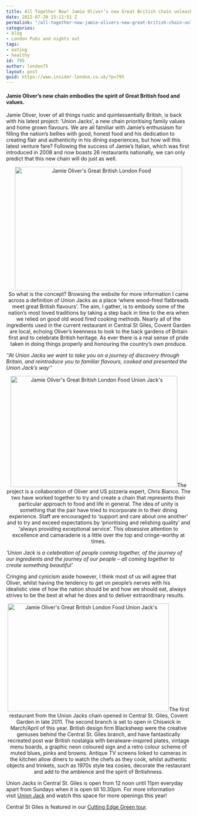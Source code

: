 ```yaml
---
title: All Together Now! Jamie Oliver’s new Great British chain unleashed.
date: 2012-07-20 15:11:51 Z
permalink: "/all-together-now-jamie-olivers-new-great-british-chain-unleashed/"
categories:
- blog
- London Pubs and nights out
tags:
- eating
- healthy
id: 795
author: london75
layout: post
guid: https://www.insider-london.co.uk/?p=795
---
```


#### **Jamie Oliver’s new chain embodies the spirit of Great British food and values.**

<div>
  <p>
    Jamie Oliver, lover of all things rustic and quintessentially British, is back with his latest project: ‘Union Jacks’, a new chain prioritising family values and home grown flavours. We are all familiar with Jamie’s enthusiasm for filling the nation’s bellies with good, honest food and his dedication to creating flair and authenticity in his dining experiences, but how will this latest venture fare? Following the success of Jamie’s Italian, which was first introduced in 2008 and now boasts 26 restaurants nationally, we can only predict that this new chain will do just as well.
  </p>
  
  <p style="text-align: center">
    <img class="aligncenter" src="http://2.bp.blogspot.com/-aaYtLb7IIHo/TyYJISn9KfI/AAAAAAAAJns/UG2stlaabeg/s1600/Union-Jacks-by-Blacksheep-for-Jamie-Oliver_8.jpg?__SQUARESPACE_CACHEVERSION=1329666538091" alt="Jamie Oliver's Great British London Food " width="456" height="338" /><br /> So what is the concept? Browsing the website for more information I came across a definition of Union Jacks as a place ‘where wood-fired flatbreads meet great British flavours’. The aim, I gather, is to embody some of the nation’s most loved traditions by taking a step back in time to the era when we relied on good old wood fired cooking methods. Nearly all of the ingredients used in the current restaurant in Central St Giles, Covent Garden are local, echoing Oliver’s keenness to look to the back gardens of Britain first and to celebrate British heritage. As ever there is a real sense of pride taken in doing things properly and honouring the country’s own produce.
  </p>
  
  <p>
    <em>‘‘At Union Jacks we want to take you on a journey of discovery through Britain, and reintroduce you to familiar flavours, cooked and presented the Union Jack’s way’’</em>
  </p>
  
  <p style="text-align: center">
    <img class="aligncenter" src="http://insidertrends.squarespace.com/storage/UnionJacks_Mezzanine_01-1.jpg?__SQUARESPACE_CACHEVERSION=1329666832867" alt="Jamie Oliver's Great British London Food Union Jack's " width="455" height="303" />The project is a collaboration of Oliver and US pizzeria expert, Chris Bianco. The two have worked together to try and create a chain that represents their particular approach to food and life in general. The idea of unity is something that the pair have tried to incorporate in to their dining experience. Staff are encouraged to ‘support and care about one another’ and to try and exceed expectations by ‘prioritising and relishing quality’ and ‘always providing exceptional service’. This obsessive attention to excellence and camaraderie is a little over the top and cringe-worthy at times.
  </p>
  
  <p>
    <em>‘Union Jack is a celebration of people coming together, of the journey of our ingredients and the journey of our people – all coming together to create something beautiful’</em>
  </p>
  
  <p>
    Cringing and cynicism aside however, I think most of us will agree that Oliver, whilst having the tendency to get on people’s nerves with his idealistic view of how the nation should be and how we should eat, always strives to be the best at what he does and to deliver extraordinary results.
  </p>
  
  <p style="text-align: center">
    <img class="aligncenter" src="http://greatadaptations.org/wp-content/uploads/2012/02/Union-Jacks-Pizza-Jamie-Oliver-1.jpg?__SQUARESPACE_CACHEVERSION=1329667043301" alt="Jamie Oliver's Great British London Food Union Jack's " width="440" height="294" />The first restaurant from the Union Jacks chain opened in Central St. Giles, Covent Garden in late 2011. The second branch is set to open in Chiswick in March/April of this year. British design firm Blacksheep were the creative geniuses behind the Central St. Giles branch, and have fantastically recreated post war British nostalgia with beralware-inspired plates, vintage menu boards, a graphic neon coloured sign and a retro colour scheme of muted blues, pinks and browns. Antique TV screens linked to cameras in the kitchen allow diners to watch the chefs as they cook, whilst authentic objects and trinkets, such as 1970s style tea cosies, decorate the restaurant and add to the ambience and the spirit of Britishness.
  </p>
  
  <p>
    Union Jacks in Central St. Giles is open from 12 noon until 11pm everyday apart from Sundays when it is open till 10.30pm. For more information visit <a href="http://www.unionjacksrestaurants.com/">Union Jack</a> and watch this space for more openings this year!
  </p>
  
  <p>
    Central St Giles is featured in our <a href="http://www.insider-worldwide.com/eco_green_london_tours/">Cutting Edge Green tour</a>.
  </p>
</div>